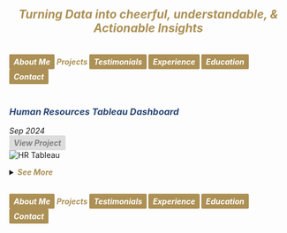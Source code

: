 ## ***<center><span style="color:#ac9055">Turning Data into cheerful, understandable, & Actionable Insights</span></center>***
<br>
<strong><em>
<a href="https://hend-a-ghafour.github.io" style="display:inline-block; padding:5px 8px; color:white; background-color:#ac9055; text-align:center; text-decoration:none; border-radius:2px;"> About Me </a>
<span style="color:#ac9055"> Projects </span>
<a href="https://hend-a-ghafour.github.io/Testimonials" style="display:inline-block; padding:5px 8px; color:white; background-color:#ac9055; text-align:center; text-decoration:none; border-radius:2px;"> Testimonials </a>
<a href="https://hend-a-ghafour.github.io/Experience" style="display:inline-block; padding:5px 8px; color:white; background-color:#ac9055; text-align:center; text-decoration:none; border-radius:2px;"> Experience </a>
<a href="https://hend-a-ghafour.github.io/Certifications" style="display:inline-block; padding:5px 8px; color:white; background-color:#ac9055; text-align:center; text-decoration:none; border-radius:2px;"> Education </a>
<a href="https://hend-a-ghafour.github.io/Contact" style="display:inline-block; padding:5px 8px; color:white; background-color:#ac9055; text-align:center; text-decoration:none; border-radius:2px;"> Contact </a>
</em></strong>
<br><br>

### ***<span style="color:#284574"> Human Resources Tableau Dashboard</span>***
_Sep 2024_ <br>
<a href="https://public.tableau.com/app/profile/hend.el.manhawy/viz/HRTableauProject-HendAbdEl-Ghafour/HROverview" style="display:inline-block; padding:5px 8px; color:#808080; background-color:#DCDCDC; text-align:center; text-decoration:none; border-radius:2px;"><strong><em> View Project </em></strong></a> <br>
![HR Tableau](https://hend-a-ghafour.github.io/Media/HR.jpg)
<details>
  <summary><em><strong><span style="color:#ac9055">See More</span></strong></em></summary>
 <br> 
<center><strong><em><span style="color:#284574"> Overview </span></em></strong></center>
<p style='text-align: justify;'>Created a comprehensive Tableau dashboard to analyze employee data, gaining insights into workforce aspects, including demographics, hiring and termination trends, and salary distributions. This analysis aimed to understand employee characteristics, department-specific trends, and performance evaluations to drive data-informed decisions.</p>
  <br>
<center><strong><em><span style="color:#284574"> Tools & Techniques </span></em></strong></center>
<p style='text-align: justify;'><em><strong><span style="color:#808080"> Tableau </span></strong></em> for calculations, data visualization and interactive dashboards.</p>
  <br>
<center><strong><em><span style="color:#284574"> Roles & Responsibilities </span></em></strong></center>
<p style='text-align: justify;'>
  <strong><em><span style="color:#808080">Data Cleaning:</span></em></strong><br>
Verified data types, identified null values, and inspected unique entries, such as detecting nulls in the 'termdate' column indicating non-terminated employees.<br><br>
  <strong><em><span style="color:#808080">Visualization:</span></em></strong><br>
   Selected the most appropriate charts for effective data presentation and created a comprehensive employee information table.<br><br>
<img src="https://hend-a-ghafour.github.io/Media/HR-Emp-Details.jpg" alt="HR Employee Details" width="500" height="300" style="border-radius: 10px;"> <br><br>
  <strong><em><span style="color:#808080">Analysis:</span></em></strong><br>
   Conducted statistical analysis to identify trends in hiring, terminations, and salary distributions.
</p><br><br>
  <br>
<strong><em><span style="color:#284574"> Challenges Faced </span></em></strong>
  <p style='text-align: justify;'>
  <strong><em><span style="color:#808080">Data Gaps:</span></em></strong><br>
  Identified missing values in critical fields, requiring strategies for accurate interpretation.<br><br>
  <strong><em><span style="color:#808080">Complex Relationships:</span></em></strong><br>
   Analyzed complex relationships between hiring, terminations, and department-level trends.<br><br>
  <strong><em><span style="color:#808080">Data Standardization:</span></em></strong><br>
    Needed to verify data consistency across branches and departments for accurate insights.<br><br>
</p>
    <br>
<strong><em><span style="color:#284574"> Achievements </span></em></strong>
  <p style='text-align: justify;'>
  <strong><em><span style="color:#808080">Employee Analysis:</span></em></strong><br>
    Total employee count reached 8,950 (7,984 active, 966 terminated).<br><br>
  <strong><em><span style="color:#808080">Hiring Trends:</span></em></strong><br>
   Noted peak hiring in 2017 with 1,560 new employees, while 2021 experienced the lowest hiring rate with 382 hires.<br><br>
  <strong><em><span style="color:#808080">Termination Analysis:</span></em></strong><br>
    Found that 2023 had the highest terminations, with 174 employees (18% of total terminations), predominantly in the Operations department.<br><br>
 <strong><em><span style="color:#808080">Departmental Insights:</span></em></strong><br>
    Operations had the highest activity, with 30% of both active and terminated employees, suggesting high turnover.<br><br>
  <strong><em><span style="color:#808080">Geographical Distribution:</span></em></strong><br>
    70% of employees were based at HQ in New York, which also had a higher termination rate.<br><br>
 <strong><em><span style="color:#808080">Gender Analysis:</span></em></strong><br>
   Gender distribution was slightly male-dominated (54%), with a balanced termination rate (11% each for males and females).<br><br>
  <strong><em><span style="color:#808080">Educational Trends:</span></em></strong><br>
    Identified that bachelor’s degree holders formed the largest employee group (61%) with noticeable termination disparities among educational levels.
  </p>
  <br> 
<strong><em><span style="color:#284574"> Insights </span></em></strong>
  <p style='text-align: justify;'> 
  <strong><em><span style="color:#808080">Hiring & Termination Trends:</span></em></strong><br> 
   The Operations department’s turnover was high, and New York HQ showed the highest activity, with a considerable termination rate.<br> <br> 
 <strong><em><span style="color:#808080">Gender & Education Dynamics:</span></em></strong><br> 
   Gender imbalances were observed in specific educational categories, with a higher termination rate among female high school graduates and male PhD holders.<br> <br> 
  <strong><em><span style="color:#808080">Performance Ratings:</span></em></strong><br> 
    Educational level affected performance ratings, with high school graduates more often rated "Needs Improvement," while PhD holders frequently achieved "Excellent" ratings.<br> <br> 
 <strong><em><span style="color:#808080">Salary Disparities:</span></em></strong><br> 
   Significant gender-based salary disparities were observed, particularly among bachelor’s and PhD holders.
  </p>
  <br>
<strong><em><span style="color:#284574"> Future Application </span></em></strong>
  <p style='text-align: justify;'> 
  <strong><em><span style="color:#808080">Workforce Planning:</span></em></strong><br> 
    Explore hiring and termination trends to optimize staffing and reduce turnover in high-activity departments like Operations.<br> <br> 
  <strong><em><span style="color:#808080">Turnover Analysis:</span></em></strong><br> 
    Conduct a deeper analysis of the reasons behind turnover patterns, especially in specific positions and departments.<br> <br> 
  <strong><em><span style="color:#808080">Gender & Education Balance:</span></em></strong><br> 
    Investigate gender disparities in salary and termination rates to promote equity.<br> <br> 
  <strong><em><span style="color:#808080">Performance-Based Retention:</span></em></strong><br> 
   Reevaluate performance rating criteria and termination practices to ensure fair and consistent employee assessments.<br> <br> 
  <strong><em><span style="color:#808080">Compensation Strategy:</span></em></strong><br> 
    Research if salary differences are consistent over time and explore whether performance and experience are accurately reflected in the company’s pay structure.
  </p>

</details>




<br>
    
<strong><em>
<a href="https://hend-a-ghafour.github.io" style="display:inline-block; padding:5px 8px; color:white; background-color:#ac9055; text-align:center; text-decoration:none; border-radius:2px;"> About Me </a>
<span style="color:#ac9055"> Projects </span>
<a href="https://hend-a-ghafour.github.io/Testimonials" style="display:inline-block; padding:5px 8px; color:white; background-color:#ac9055; text-align:center; text-decoration:none; border-radius:2px;"> Testimonials </a>
<a href="https://hend-a-ghafour.github.io/Experience" style="display:inline-block; padding:5px 8px; color:white; background-color:#ac9055; text-align:center; text-decoration:none; border-radius:2px;"> Experience </a>
<a href="https://hend-a-ghafour.github.io/Certifications" style="display:inline-block; padding:5px 8px; color:white; background-color:#ac9055; text-align:center; text-decoration:none; border-radius:2px;"> Education </a>
<a href="https://hend-a-ghafour.github.io/Contact" style="display:inline-block; padding:5px 8px; color:white; background-color:#ac9055; text-align:center; text-decoration:none; border-radius:2px;"> Contact </a>
</em></strong>
